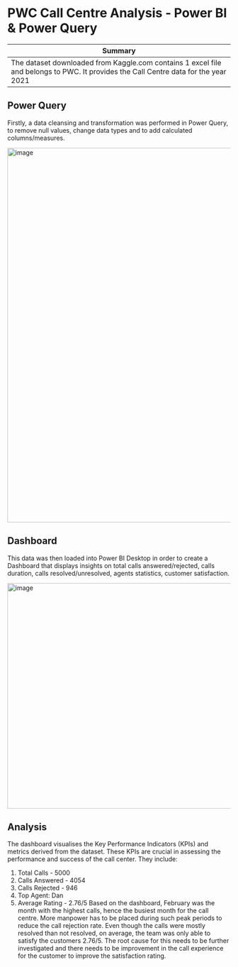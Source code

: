 # PWC Call Centre Analysis - Power BI & Power Query

| Summary | 
| ----------- | 
|The dataset downloaded from Kaggle.com contains 1 excel file and belongs to PWC. It provides the Call Centre data  for the year 2021|

## Power Query 
Firstly, a data cleansing and transformation was performed in Power Query, to remove null values, change data types and to add calculated columns/measures.

<img width="844" alt="image" src="https://github.com/Kshaamini/PWC-Call-Centre-Analysis---Power-Query-Power-BI/assets/139740694/359a3f5f-1925-4281-b192-96ba80931fda">

## Dashboard 
This data was then loaded into Power BI Desktop in order to create a Dashboard that displays insights on total calls answered/rejected, calls duration, calls resolved/unresolved, agents statistics, customer satisfaction.

<img width="508" alt="image" src="https://github.com/Kshaamini/PWC-Call-Centre-Analysis---Power-Query-Power-BI/assets/139740694/e15790f9-b3a6-4ef3-947d-7fa42c157495">

## Analysis
The dashboard visualises the Key Performance Indicators (KPIs) and metrics derived from the dataset. These KPIs are crucial in assessing the performance and success of the call center.
They include:
1. Total Calls - 5000
2. Calls Answered - 4054
3. Calls Rejected - 946
4. Top Agent: Dan 
5. Average Rating - 2.76/5
Based on the dashboard, February was the month with the highest calls, hence the busiest month for the call centre. More manpower has to be placed during such peak periods to reduce the call rejection rate.
Even though the calls were mostly resolved than not resolved, on average, the team was only able to satisfy the customers 2.76/5. The root cause for this needs to be further investigated and there needs to be improvement in the call experience for the customer to improve the satisfaction rating.

